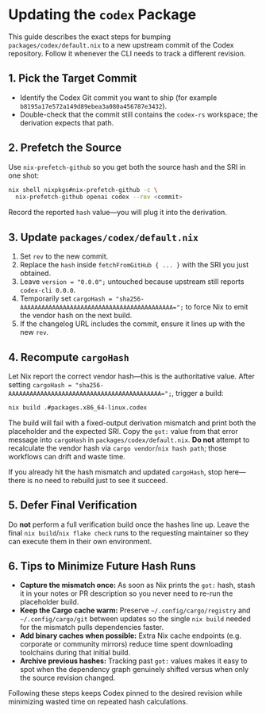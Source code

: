 # Updating the `codex` Package

This guide describes the exact steps for bumping `packages/codex/default.nix` to a new upstream commit of the Codex repository. Follow it whenever the CLI needs to track a different revision.

## 1. Pick the Target Commit

- Identify the Codex Git commit you want to ship (for example `b8195a17e572a149d89ebea3a080a456787e3432`).
- Double-check that the commit still contains the `codex-rs` workspace; the derivation expects that path.

## 2. Prefetch the Source

Use `nix-prefetch-github` so you get both the source hash and the SRI in one shot:

```sh
nix shell nixpkgs#nix-prefetch-github -c \
  nix-prefetch-github openai codex --rev <commit>
```

Record the reported `hash` value—you will plug it into the derivation.

## 3. Update `packages/codex/default.nix`

1. Set `rev` to the new commit.
2. Replace the `hash` inside `fetchFromGitHub { ... }` with the SRI you just obtained.
3. Leave `version = "0.0.0";` untouched because upstream still reports `codex-cli 0.0.0`.
4. Temporarily set `cargoHash = "sha256-AAAAAAAAAAAAAAAAAAAAAAAAAAAAAAAAAAAAAAAAAAA=";` to force Nix to emit the vendor hash on the next build.
5. If the changelog URL includes the commit, ensure it lines up with the new `rev`.

## 4. Recompute `cargoHash`

Let Nix report the correct vendor hash—this is the authoritative value. After setting `cargoHash = "sha256-AAAAAAAAAAAAAAAAAAAAAAAAAAAAAAAAAAAAAAAAAAA=";`, trigger a build:

```sh
nix build .#packages.x86_64-linux.codex
```

The build will fail with a fixed-output derivation mismatch and print both the placeholder and the expected SRI. Copy the `got:` value from that error message into `cargoHash` in `packages/codex/default.nix`. **Do not** attempt to recalculate the vendor hash via `cargo vendor`/`nix hash path`; those workflows can drift and waste time.

If you already hit the hash mismatch and updated `cargoHash`, stop here—there is no need to rebuild just to see it succeed.

## 5. Defer Final Verification

Do **not** perform a full verification build once the hashes line up. Leave the final `nix build`/`nix flake check` runs to the requesting maintainer so they can execute them in their own environment.

## 6. Tips to Minimize Future Hash Runs

- **Capture the mismatch once:** As soon as Nix prints the `got:` hash, stash it in your notes or PR description so you never need to re-run the placeholder build.
- **Keep the Cargo cache warm:** Preserve `~/.config/cargo/registry` and `~/.config/cargo/git` between updates so the single `nix build` needed for the mismatch pulls dependencies faster.
- **Add binary caches when possible:** Extra Nix cache endpoints (e.g. corporate or community mirrors) reduce time spent downloading toolchains during that initial build.
- **Archive previous hashes:** Tracking past `got:` values makes it easy to spot when the dependency graph genuinely shifted versus when only the source revision changed.

Following these steps keeps Codex pinned to the desired revision while minimizing wasted time on repeated hash calculations.
